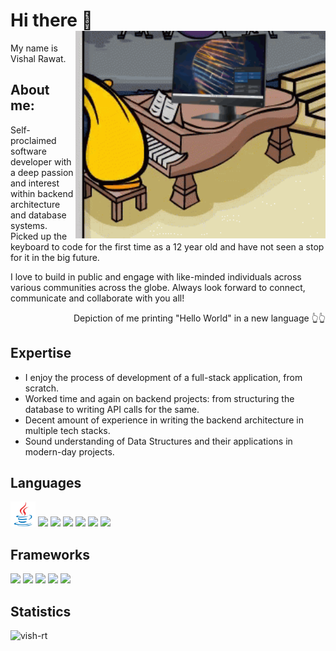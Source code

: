 # Hi there 👋 <img align='right' src='assets/meirl.gif' width='400'>

My name is Vishal Rawat.

## About me:

Self-proclaimed software developer with a deep passion and interest within backend architecture and database systems. Picked up the keyboard to code for the first time as a 12 year old and have not seen a stop for it in the big future.

I love to build in public and engage with like-minded individuals across various communities across the globe. Always look forward to connect, communicate and collaborate with you all!

<p align='right'> Depiction of me printing "Hello World" in a new language 👆👆</p>

## Expertise
- I enjoy the process of development of a full-stack application, from scratch.
- Worked time and again on backend projects: from structuring the database to writing API calls for the same.
- Decent amount of experience in writing the backend architecture in multiple tech stacks.
- Sound understanding of Data Structures and their applications in modern-day projects.

## Languages
<img src="https://raw.githubusercontent.com/devicons/devicon/master/icons/java/java-original.svg" width="40px"> <img src="https://cdn-icons-png.flaticon.com/512/1199/1199124.png" width="40px"> <img src="https://cdn-icons-png.flaticon.com/512/6132/6132220.png" width="40px"> <img src="https://cdn-icons-png.flaticon.com/512/6132/6132222.png" width="40px"> <img src="https://www.svgrepo.com/show/376344/python.svg" width="50px"> <img src="https://uxwing.com/wp-content/themes/uxwing/download/brands-and-social-media/dart-programming-language-icon.png" width="40px"> <img src="https://i.pinimg.com/originals/63/73/42/637342b96b35da216c1902859f4c428b.png" width="60px">

## Frameworks
<img src="https://dz2cdn1.dzone.com/storage/temp/12434118-spring-boot-logo.png" width="40px"> <img src="https://download.logo.wine/logo/React_(web_framework)/React_(web_framework)-Logo.wine.png" width="60px"> <img src="https://blog.kakaocdn.net/dn/wN95A/btq7iPTi6Qc/sXRPWwlLt0paCRbBaQiE90/img.png" width="40px"> <img src="https://static-00.iconduck.com/assets.00/node-js-icon-227x256-913nazt0.png" width="40px"> <img src="https://static-00.iconduck.com/assets.00/flutter-plain-icon-1655x2048-tm6fsmjb.png" width="30px"> 

## Statistics
<img src="https://komarev.com/ghpvc/?username=vish-rt&label=Profile%20views&color=0e75b6&style=flat" alt="vish-rt" />
